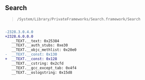 ## Search

> `/System/Library/PrivateFrameworks/Search.framework/Search`

```diff

-2328.3.0.4.0
+2328.6.0.0.0
   __TEXT.__text: 0x25384
   __TEXT.__auth_stubs: 0xe30
   __TEXT.__objc_methlist: 0x20e0
-  __TEXT.__const: 0x130
+  __TEXT.__const: 0x128
   __TEXT.__cstring: 0x2cfd
   __TEXT.__gcc_except_tab: 0x4f4
   __TEXT.__oslogstring: 0x15d8

```
